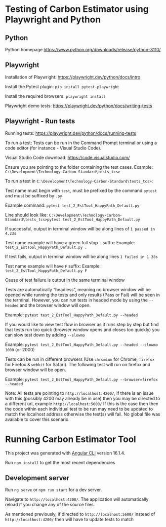 # Testing of Carbon Estimator using Playwright and Python



## Python
Python homepage
https://www.python.org/downloads/release/python-3110/

## Playwright
Installation of Playwright: https://playwright.dev/python/docs/intro

Install the Pytest plugin:
`pip install pytest-playwright`

Install the required browsers:
`playwright install`


Playwright demo tests: https://playwright.dev/python/docs/writing-tests


## Playwright - Run tests
Running tests: https://playwright.dev/python/docs/running-tests

To run a test:
Tests can be run in the Command Prompt terminal or using a code editor (for instance - Visual Studio Code).

Visual Studio Code download:
https://code.visualstudio.com/

Ensure you are pointing to the folder containing the test cases.
Example: `C:\Development\Technology-Carbon-Standard\tests_tcs>` 

To run a test in `C:\Development\Technology-Carbon-Standard\tests_tcs>`:

Test name must begin with `test`, must be prefixed by the command `pytest` and must be suffixed by `.py`

Example command: `pytest test_2_EstTool_HappyPath_Default.py`

Line should look like: `C:\Development\Technology-Carbon-Standard\tests_tcs>pytest test_2_EstTool_HappyPath_Default.py` 

If successful, output in terminal window will be along lines of `1 passed in 4.23s`

Test name example will have a green full stop `.` suffix:
Example: `test_2_EstTool_HappyPath_Default.py .`

If test fails, output in terminal window will be along lines `1 failed in 1.38s`

Test name example will have `F` suffix:
Example: `test_2_EstTool_HappyPath_Default.py F`

Cause of test failure is output in the same terminal window

Tests are automatically “headless”, meaning no browser window will be opened while running the tests and only results (Pass or Fail) will be seen in the terminal. However, you can run tests in headed mode by using the `--headed`
and the browser window will open.

Example: `pytest test_2_EstTool_HappyPath_Default.py --headed`

If you would like to view test flow in browser as it runs step by step but find that tests run too quick (browser window opens and closes too quickly) you can slow test down by adding `--slowmo`

Example: `pytest test_2_EstTool_HappyPath_Default.py --headed --slowmo 1000` (or 2000)

Tests can be run in different browsers (Use `chromium` for Chrome, `firefox` for Firefox & `webkit` for Safari). The following test will run on firefox and browser window will be open.

Example: `pytest test_2_EstTool_HappyPath_Default.py --browser=firefox --headed`

Note: All tests are pointing to `http://localhost:4200/`, if there is an issue with this (possibly 4200 may already be in use) then you may be directed to a different url, example `http://localhost:5600/`
If this is the case then then the code within each individual test to be run may need to be updated to match the localhost address otherwise the test(s) will fail. No global file was available to cover this scenario.

# Running Carbon Estimator Tool

This project was generated with [Angular CLI](https://github.com/angular/angular-cli) version 16.1.4.

Run `npm install` to get the most recent dependencies

## Development server

Run `ng serve` or `npm run start` for a dev server. 

Navigate to `http://localhost:4200/`. The application will automatically reload if you change any of the source files.

As mentioned previously, if directed to `http://localhost:5600/` instead of `http://localhost:4200/` then will have to update tests to match


